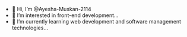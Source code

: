 - 👋 Hi, I’m @Ayesha-Muskan-2114
- 👀 I’m interested in front-end development...
- 🌱 I’m currently learning web development and software management technologies...




<!---
Ayesha-Muskan-2114/Ayesha-Muskan-2114 is a ✨ special ✨ repository because its `README.md` (this file) appears on your GitHub profile.
You can click the Preview link to take a look at your changes.
--->
